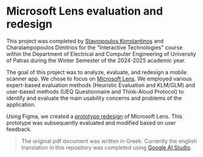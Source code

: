 # Microsoft Lens evaluation and redesign

This project was completed by [Stavropoulos Konstantinos](https://github.com/StavropoulosK) and Charalampopoulos Dimitrios for the "Interactive Technologies" course within the Department of Electrical and Computer Engineering of University of Patras during the Winter Semester of the 2024-2025 academic year.

The goal of this project was to analyze, evaluate, and redesign a mobile scanner app. We chose to focus on [Microsoft Lens](https://play.google.com/store/apps/details?id=com.microsoft.office.officelens&hl=en). We employed various expert-based evaluation methods (Heuristic Evaluation and KLM/GLM) and user-based methods (UEQ Questionnaire and Think-Aloud Protocol) to identify and evaluate the main usability concerns and problems of the application.

Using Figma, we created a [prototype redesign](https://www.figma.com/proto/DEWXOAiI9v0SlVEOiWMIV3/Scanner-App?node-id=0-1&t=IKaZQpYARTGxII1s-1) of Microsoft Lens. This prototype was subsequently evaluated and modified based on user feedback.

> The original pdf document was written in Greek. Currently the english translation in this repository was completed using [Google AI Studio](aistudio.google.com).
